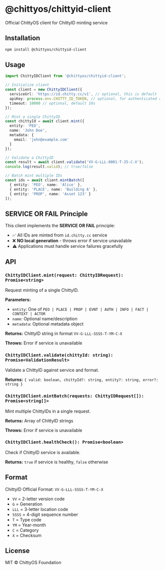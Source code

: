 # @chittyos/chittyid-client

Official ChittyOS client for ChittyID minting service

## Installation

```bash
npm install @chittyos/chittyid-client
```

## Usage

```typescript
import ChittyIDClient from '@chittyos/chittyid-client';

// Initialize client
const client = new ChittyIDClient({
  serviceUrl: 'https://id.chitty.cc/v1', // optional, this is default
  apiKey: process.env.CHITTY_ID_TOKEN, // optional, for authenticated requests
  timeout: 10000 // optional, default 10s
});

// Mint a single ChittyID
const chittyId = await client.mint({
  entity: 'PEO',
  name: 'John Doe',
  metadata: {
    email: 'john@example.com'
  }
});

// Validate a ChittyID
const result = await client.validate('VV-G-LLL-0001-T-25-C-X');
console.log(result.valid); // true/false

// Batch mint multiple IDs
const ids = await client.mintBatch([
  { entity: 'PEO', name: 'Alice' },
  { entity: 'PLACE', name: 'Building A' },
  { entity: 'PROP', name: 'Asset 123' }
]);
```

## SERVICE OR FAIL Principle

This client implements the **SERVICE OR FAIL** principle:
- ✅ All IDs are minted from `id.chitty.cc` service
- ❌ **NO local generation** - throws error if service unavailable
- ⚠️ Applications must handle service failures gracefully

## API

### `ChittyIDClient.mint(request: ChittyIDRequest): Promise<string>`

Request minting of a single ChittyID.

**Parameters:**
- `entity`: One of `PEO | PLACE | PROP | EVNT | AUTH | INFO | FACT | CONTEXT | ACTOR`
- `name`: Optional name/description
- `metadata`: Optional metadata object

**Returns:** ChittyID string in format `VV-G-LLL-SSSS-T-YM-C-X`

**Throws:** Error if service is unavailable

### `ChittyIDClient.validate(chittyId: string): Promise<ValidationResult>`

Validate a ChittyID against service and format.

**Returns:** `{ valid: boolean, chittyId?: string, entity?: string, error?: string }`

### `ChittyIDClient.mintBatch(requests: ChittyIDRequest[]): Promise<string[]>`

Mint multiple ChittyIDs in a single request.

**Returns:** Array of ChittyID strings

**Throws:** Error if service is unavailable

### `ChittyIDClient.healthCheck(): Promise<boolean>`

Check if ChittyID service is available.

**Returns:** `true` if service is healthy, `false` otherwise

## Format

ChittyID Official Format: `VV-G-LLL-SSSS-T-YM-C-X`

- `VV` = 2-letter version code
- `G` = Generation
- `LLL` = 3-letter location code
- `SSSS` = 4-digit sequence number
- `T` = Type code
- `YM` = Year-month
- `C` = Category
- `X` = Checksum

## License

MIT © ChittyOS Foundation
